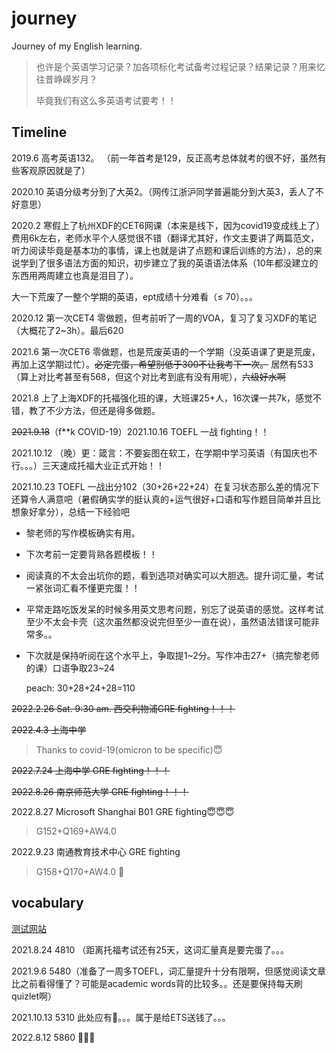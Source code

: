# journey

Journey of my English learning.

> 也许是个英语学习记录？加各项标化考试备考过程记录？结果记录？用来忆往昔峥嵘岁月？
>
> 毕竟我们有这么多英语考试要考！！

## Timeline

2019.6 高考英语132。 （前一年首考是129，反正高考总体就考的很不好，虽然有些客观原因就是了）

2020.10 英语分级考分到了大英2。（网传江浙沪同学普遍能分到大英3，丢人了不好意思）

2020.2 寒假上了杭州XDF的CET6网课（本来是线下，因为covid19变成线上了）费用6k左右，老师水平个人感觉很不错（翻译尤其好，作文主要讲了两篇范文，听力阅读毕竟是基本功的事情，课上也就是讲了点题和课后训练的方法），总的来说学到了很多语法方面的知识，初步建立了我的英语语法体系（10年都没建立的东西用两周建立也真是泪目了）。

大一下荒废了一整个学期的英语，ept成绩十分难看（$\le$ 70）。。。

2020.12 第一次CET4 零做题，但考前听了一周的VOA，复习了复习XDF的笔记（大概花了2~3h）。最后620

2021.6 第一次CET6 零做题，也是荒废英语的一个学期（没英语课了更是荒废，再加上这学期过忙）。<del>必定完蛋，希望别低于300不让我考下一次。</del> 居然有533（算上对比考甚至有568，但这个对比考到底有没有用呢），<del>六级好水啊</del>

2021.8 上了上海XDF的托福强化班的课，大班课25+人，16次课一共7k，感觉不错，教了不少方法，但还是得多做题。

<del>2021.9.18</del>（f**k COVID-19）2021.10.16 TOEFL 一战 fighting！！

2021.10.12 （晚）更：箴言：不要妄图在软工，在学期中学习英语（有国庆也不行。。。）三天速成托福大业正式开始！！

2021.10.23 TOEFL 一战出分102（30+26+22+24）在复习状态那么差的情况下还算令人满意吧（暑假确实学的挺认真的+运气很好+口语和写作题目简单并且比想象好拿分），总结一下经验吧

- 黎老师的写作模板确实有用。

- 下次考前一定要背熟各题模板！！

- 阅读真的不太会出坑你的题，看到选项对确实可以大胆选。提升词汇量，考试一紧张词汇看不懂更完蛋！！

- 平常走路吃饭发呆的时候多用英文思考问题，别忘了说英语的感觉。这样考试至少不太会卡壳（这次虽然都没说完但至少一直在说），虽然语法错误可能非常多。。

- 下次就是保持听阅在这个水平上，争取提1\~2分。写作冲击27+（搞完黎老师的课）口语争取23\~24

  peach: 30+28+24+28=110

<del>2022.2.26 Sat. 9:30 am. 西交利物浦GRE fighting！！！</del>

<del>2022.4.3 上海中学</del>

> Thanks to covid-19(omicron to be specific)😇

<del>2022.7.24 上海中学 GRE fighting！！！</del>

<del>2022.8.26 南京师范大学 GRE fighting！！！</del>

2022.8.27 Microsoft Shanghai B01 GRE fighting😇😇😇

> G152+Q169+AW4.0

2022.9.23 南通教育技术中心 GRE fighting

> G158+Q170+AW4.0 🍻

## vocabulary

[测试网站](http://testyourvocab.com/)

2021.8.24  4810 （距离托福考试还有25天，这词汇量真是要完蛋了。。。

2021.9.6 5480（准备了一周多TOEFL，词汇量提升十分有限啊，但感觉阅读文章比之前看得懂了？可能是academic words背的比较多。。还是要保持每天刷quizlet啊）

2021.10.13 5310 此处应有🤡。。。属于是给ETS送钱了。。。

2022.8.12 5860 🤡🤡🤡